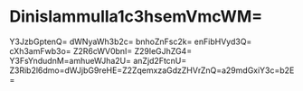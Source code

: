 # Dinislammulla1c3hsemVmcWM=
Y3JzbGptenQ=
dWNyaWh3b2c=
bnhoZnFsc2k=
enFibHVyd3Q=
cXh3amFwb3o=
Z2R6cWV0bnI=
Z29leGJhZG4=
Y3FsYndudnM=amhueWJha2U=
anZjd2FtcnU=
Z3Rib2l6dmo=dWJjbG9reHE=Z2ZqemxzaGdzZHVrZnQ=a29mdGxiY3c=b2E=
